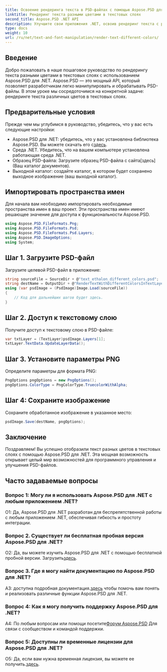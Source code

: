 ```yaml
---
title: Освоение рендеринга текста в PSD-файлах с помощью Aspose.PSD для .NET
linktitle: Рендеринг текста разными цветами в текстовых слоях
second_title: Aspose.PSD .NET API
description: Улучшите свои приложения .NET, освоив рендеринг текста с различными цветами в файлах PSD с помощью Aspose.PSD. Расширьте свои дизайнерские возможности без особых усилий.
type: docs
weight: 10
url: /ru/net/text-and-font-manipulation/render-text-different-colors/
---
```

## Введение
Добро пожаловать в наше пошаговое руководство по рендерингу текста разными цветами в текстовых слоях с использованием Aspose.PSD для .NET. Aspose.PSD — это мощный API, который позволяет разработчикам легко манипулировать и обрабатывать PSD-файлы. В этом уроке мы сосредоточимся на конкретной задаче: рендеринге текста различных цветов в текстовых слоях.
## Предварительные условия
Прежде чем мы углубимся в руководство, убедитесь, что у вас есть следующие настройки:
-  Aspose.PSD для .NET: убедитесь, что у вас установлена библиотека Aspose.PSD. Вы можете скачать его с[здесь](https://releases.aspose.com/psd/net/).
- Среда .NET. Убедитесь, что на вашем компьютере установлена работающая среда .NET.
-  Образец PSD-файла: Загрузите образец PSD-файла с сайта[здесь](Ваш каталог документов).
- Выходной каталог: создайте каталог, в котором будет сохранено выходное изображение (ваш выходной каталог).
## Импортировать пространства имен
Для начала вам необходимо импортировать необходимые пространства имен в ваш проект. Эти пространства имен имеют решающее значение для доступа к функциональности Aspose.PSD.
```csharp
using Aspose.PSD.FileFormats.Png;
using Aspose.PSD.FileFormats.Psd;
using Aspose.PSD.FileFormats.Psd.Layers;
using Aspose.PSD.ImageOptions;
using System;
```
## Шаг 1. Загрузите PSD-файл
Загрузите целевой PSD-файл в приложение:
```csharp
string sourceFile = SourceDir + @"text_ethalon_different_colors.psd";
string destName = OutputDir + @"RenderTextWithDifferentColorsInTextLayer_out.png";
using (var psdImage = (PsdImage)Image.Load(sourceFile))
{
    // Код для дальнейших шагов будет здесь.
}
```
## Шаг 2. Доступ к текстовому слою
Получите доступ к текстовому слою в PSD-файле:
```csharp
var txtLayer = (TextLayer)psdImage.Layers[1];
txtLayer.TextData.UpdateLayerData();
```
## Шаг 3. Установите параметры PNG
Определите параметры для формата PNG:
```csharp
PngOptions pngOptions = new PngOptions();
pngOptions.ColorType = PngColorType.TruecolorWithAlpha;
```
## Шаг 4: Сохраните изображение
Сохраните обработанное изображение в указанное место:
```csharp
psdImage.Save(destName, pngOptions);
```
## Заключение

Поздравляем! Вы успешно отобразили текст разных цветов в текстовых слоях с помощью Aspose.PSD для .NET. Эта мощная возможность открывает целый мир возможностей для программного управления и улучшения PSD-файлов.

## Часто задаваемые вопросы

### Вопрос 1: Могу ли я использовать Aspose.PSD для .NET с любым приложением .NET?

О1: Да, Aspose.PSD для .NET разработан для беспрепятственной работы с любым приложением .NET, обеспечивая гибкость и простоту интеграции.

### Вопрос 2. Существует ли бесплатная пробная версия Aspose.PSD для .NET?

 О2: Да, вы можете изучить Aspose.PSD для .NET с помощью бесплатной пробной версии. Загрузить[здесь](https://releases.aspose.com/).

### Вопрос 3. Где я могу найти документацию по Aspose.PSD для .NET?

 A3: доступна подробная документация.[здесь](https://reference.aspose.com/psd/net/) чтобы помочь вам понять и реализовать различные функции Aspose.PSD для .NET.

### Вопрос 4: Как я могу получить поддержку Aspose.PSD для .NET?

 A4: По любым вопросам или помощи посетите[Форум Aspose.PSD](https://forum.aspose.com/c/psd/34) Для связи с сообществом и командой поддержки.

### Вопрос 5: Доступны ли временные лицензии для Aspose.PSD для .NET?

 О5: Да, если вам нужна временная лицензия, вы можете ее получить.[здесь](https://purchase.aspose.com/temporary-license/).